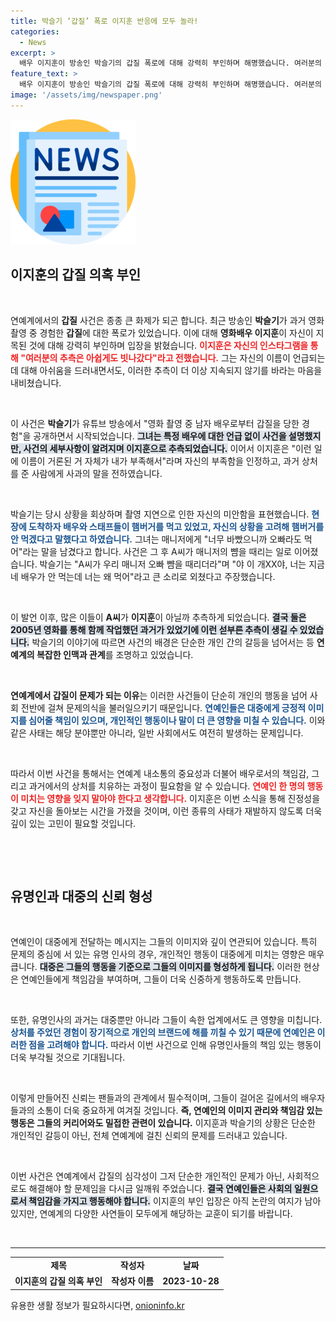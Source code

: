 ```yaml
---
title: 박슬기 ‘갑질’ 폭로 이지훈 반응에 모두 놀라!
categories:
  - News
excerpt: >
  배우 이지훈이 방송인 박슬기의 갑질 폭로에 대해 강력히 부인하며 해명했습니다. 여러분의 추측은 빗나갔다며 사건의 종결을 요청한 그의 진심 어린 댓글이 네티즌들 사이에서 뜨거운 반응을 일으키고 있습니다.
feature_text: >
  배우 이지훈이 방송인 박슬기의 갑질 폭로에 대해 강력히 부인하며 해명했습니다. 여러분의 추측은 빗나갔다며 사건의 종결을 요청한 그의 진심 어린 댓글이 네티즌들 사이에서 뜨거운 반응을 일으키고 있습니다.
image: '/assets/img/newspaper.png'
---
```


<p><img src="/assets/img/newspaper.png" alt="kimp 속보" /></p>

<h2 data-ke-size="size26">이지훈의 갑질 의혹 부인</h2>

<p data-ke-size="size16">&nbsp;</p>

<p>연예계에서의 <strong>갑질</strong> 사건은 종종 큰 화제가 되곤 합니다. 최근 방송인 <strong>박슬기</strong>가 과거 영화 촬영 중 경험한 <strong>갑질</strong>에 대한 폭로가 있었습니다. 이에 대해 <strong>영화배우 이지훈</strong>이 자신이 지목된 것에 대해 강력히 부인하며 입장을 밝혔습니다. <b><span style="color: #ee2323;">이지훈은 자신의 인스타그램을 통해 "여러분의 추측은 아쉽게도 빗나갔다"라고 전했습니다.</span></b> 그는 자신의 이름이 언급되는데 대해 아쉬움을 드러내면서도, 이러한 추측이 더 이상 지속되지 않기를 바라는 마음을 내비쳤습니다. </p>

<p data-ke-size="size16">&nbsp;</p>

<p>이 사건은 <strong>박슬기</strong>가 유튜브 방송에서 "영화 촬영 중 남자 배우로부터 갑질을 당한 경험"을 공개하면서 시작되었습니다. <b><span style="background-color: #21538527;">그녀는 특정 배우에 대한 언급 없이 사건을 설명했지만, 사건의 세부사항이 알려지며 이지훈으로 추측되었습니다.</span></b> 이어서 이지훈은 "이런 일에 이름이 거론된 거 자체가 내가 부족해서"라며 자신의 부족함을 인정하고, 과거 상처를 준 사람에게 사과의 말을 전하였습니다. </p>

<p data-ke-size="size16">&nbsp;</p>

<p>박슬기는 당시 상황을 회상하며 촬영 지연으로 인한 자신의 미안함을 표현했습니다. <b><span style="color: #1a5490;">현장에 도착하자 배우와 스태프들이 햄버거를 먹고 있었고, 자신의 상황을 고려해 햄버거를 안 먹겠다고 말했다고 하였습니다.</span></b> 그녀는 매니저에게 "너무 바빴으니까 오빠라도 먹어"라는 말을 남겼다고 합니다. 사건은 그 후 A씨가 매니저의 뺨을 때리는 일로 이어졌습니다. 박슬기는 "A씨가 우리 매니저 오빠 뺨을 때리더라"며 "야 이 개XX야, 너는 지금 네 배우가 안 먹는데 너는 왜 먹어"라고 큰 소리로 외쳤다고 주장했습니다. </p>

<p data-ke-size="size16">&nbsp;</p>

<p>이 발언 이후, 많은 이들이 <strong>A씨</strong>가 <strong>이지훈</strong>이 아닐까 추측하게 되었습니다. <b><span style="background-color: #21538527;">결국 둘은 2005년 영화를 통해 함께 작업했던 과거가 있었기에 이런 섣부른 추측이 생길 수 있었습니다.</span></b> 박슬기의 이야기에 따르면 사건의 배경은 단순한 개인 간의 갈등을 넘어서는 등 <strong>연예계의 복잡한 인맥과 관계</strong>를 조명하고 있었습니다. </p>

<p data-ke-size="size16">&nbsp;</p>

<p><b>연예계에서 갑질이 문제가 되는 이유</b>는 이러한 사건들이 단순히 개인의 행동을 넘어 사회 전반에 걸쳐 문제의식을 불러일으키기 때문입니다. <b><span style="color: #1a5490;">연예인들은 대중에게 긍정적 이미지를 심어줄 책임이 있으며, 개인적인 행동이나 말이 더 큰 영향을 미칠 수 있습니다.</span></b> 이와 같은 사태는 해당 분야뿐만 아니라, 일반 사회에서도 여전히 발생하는 문제입니다.</p>

<p data-ke-size="size16">&nbsp;</p>

<p>따라서 이번 사건을 통해서는 연예계 내소통의 중요성과 더불어 배우로서의 책임감, 그리고 과거에서의 상처를 치유하는 과정이 필요함을 알 수 있습니다. <b><span style="color: #ee2323;">연예인 한 명의 행동이 미치는 영향을 잊지 말아야 한다고 생각합니다.</span></b> 이지훈은 이번 소식을 통해 진정성을 갖고 자신을 돌아보는 시간을 가졌을 것이며, 이런 종류의 사태가 재발하지 않도록 더욱 깊이 있는 고민이 필요할 것입니다.</p>

<p data-ke-size="size16">&nbsp;</p>

<p><br></p>

<h2 data-ke-size="size26">유명인과 대중의 신뢰 형성</h2>

<p data-ke-size="size16">&nbsp;</p>

<p>연예인이 대중에게 전달하는 메시지는 그들의 이미지와 깊이 연관되어 있습니다. 특히 문제의 중심에 서 있는 유명 인사의 경우, 개인적인 행동이 대중에게 미치는 영향은 매우 큽니다. <b><span style="background-color: #21538527;">대중은 그들의 행동을 기준으로 그들의 이미지를 형성하게 됩니다.</span></b> 이러한 현상은 연예인들에게 책임감을 부여하며, 그들이 더욱 신중하게 행동하도록 만듭니다.</p>

<p data-ke-size="size16">&nbsp;</p>

<p>또한, 유명인사의 과거는 대중뿐만 아니라 그들이 속한 업계에서도 큰 영향을 미칩니다. <b><span style="color: #1a5490;">상처를 주었던 경험이 장기적으로 개인의 브랜드에 해를 끼칠 수 있기 때문에 연예인은 이러한 점을 고려해야 합니다.</span></b> 따라서 이번 사건으로 인해 유명인사들의 책임 있는 행동이 더욱 부각될 것으로 기대됩니다.</p>

<p data-ke-size="size16">&nbsp;</p>

<p>이렇게 만들어진 신뢰는 팬들과의 관계에서 필수적이며, 그들이 걸어온 길에서의 배우자들과의 소통이 더욱 중요하게 여겨질 것입니다. <b>즉, 연예인의 이미지 관리와 책임감 있는 행동은 그들의 커리어와도 밀접한 관련이 있습니다.</b> 이지훈과 박슬기의 상황은 단순한 개인적인 갈등이 아닌, 전체 연예계에 걸친 신뢰의 문제를 드러내고 있습니다.</p>

<p data-ke-size="size16">&nbsp;</p>

<p>이번 사건은 연예계에서 갑질의 심각성이 그저 단순한 개인적인 문제가 아닌, 사회적으로도 해결해야 할 문제임을 다시금 일깨워 주었습니다. <b><span style="background-color: #21538527;">결국 연예인들은 사회의 일원으로서 책임감을 가지고 행동해야 합니다.</span></b> 이지훈의 부인 입장은 아직 논란의 여지가 남아있지만, 연예계의 다양한 사연들이 모두에게 해당하는 교훈이 되기를 바랍니다.</p>

<p data-ke-size="size16">&nbsp;</p>

<hr>

<table>
<tr>
<td style="text-align: center; height: 17px;"><b>제목</b></td>
<td style="text-align: center; height: 17px;"><b>작성자</b></td>
<td style="text-align: center; height: 17px;"><b>날짜</b></td>
</tr>
<tr>
<td style="text-align: center; height: 17px;"><b>이지훈의 갑질 의혹 부인</b></td>
<td style="text-align: center; height: 17px;"><b>작성자 이름</b></td>
<td style="text-align: center; height: 17px;"><b>2023-10-28</b></td>
</tr>
</table>
유용한 생활 정보가 필요하시다면, <a href="https://onioninfo.kr" rel="dofollow">onioninfo.kr</a>



